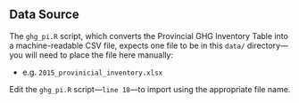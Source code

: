 <!--
Copyright 2018 Province of British Columbia

Licensed under the Apache License, Version 2.0 (the "License");
you may not use this file except in compliance with the License.
You may obtain a copy of the License at

http://www.apache.org/licenses/LICENSE-2.0

Unless required by applicable law or agreed to in writing, software distributed under the License is distributed on an "AS IS" BASIS,
WITHOUT WARRANTIES OR CONDITIONS OF ANY KIND, either express or implied.
See the License for the specific language governing permissions and limitations under the License.
-->



## Data Source

The `ghg_pi.R` script, which converts the Provincial GHG Inventory Table into a machine-readable CSV file, expects one file to be in this `data/` directory&mdash;you will need to place the file here manually:

- e.g. `2015_provinicial_inventory.xlsx`

Edit the `ghg_pi.R` script&mdash;`line 18`&mdash;to import using the appropriate file name.


